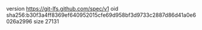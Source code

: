 version https://git-lfs.github.com/spec/v1
oid sha256:b30f3a4ff8369ef640952015cfe69d958bf3d9733c2887d86d41a0e6026a2996
size 27131
